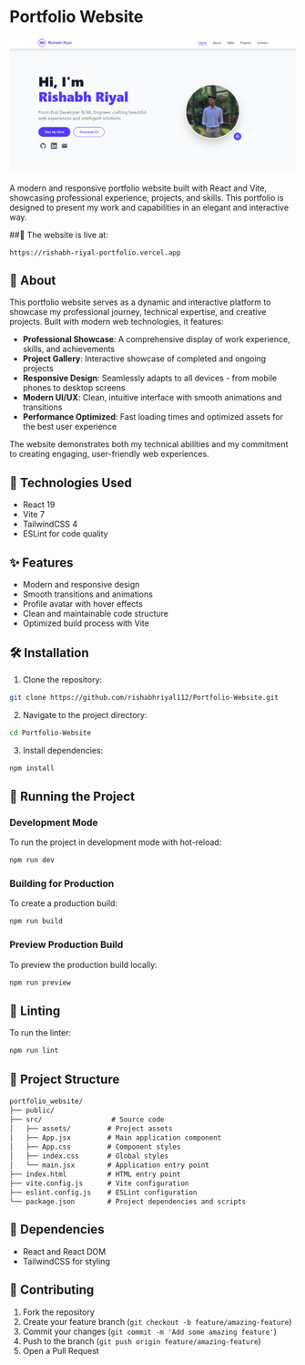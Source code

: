 # Portfolio Website

![Portfolio Website Interface](./public/Interface.png)

A modern and responsive portfolio website built with React and Vite, showcasing professional experience, projects, and skills. This portfolio is designed to present my work and capabilities in an elegant and interactive way.

##🚀 The website is live at:

 ``` 
 https://rishabh-riyal-portfolio.vercel.app
```


## 📌 About

This portfolio website serves as a dynamic and interactive platform to showcase my professional journey, technical expertise, and creative projects. Built with modern web technologies, it features:

- **Professional Showcase**: A comprehensive display of work experience, skills, and achievements
- **Project Gallery**: Interactive showcase of completed and ongoing projects
- **Responsive Design**: Seamlessly adapts to all devices - from mobile phones to desktop screens
- **Modern UI/UX**: Clean, intuitive interface with smooth animations and transitions
- **Performance Optimized**: Fast loading times and optimized assets for the best user experience

The website demonstrates both my technical abilities and my commitment to creating engaging, user-friendly web experiences.

## 🚀 Technologies Used

- React 19
- Vite 7
- TailwindCSS 4
- ESLint for code quality

## ✨ Features

- Modern and responsive design
- Smooth transitions and animations
- Profile avatar with hover effects
- Clean and maintainable code structure
- Optimized build process with Vite

## 🛠️ Installation

1. Clone the repository:
```bash
git clone https://github.com/rishabhriyal112/Portfolio-Website.git
```

2. Navigate to the project directory:
```bash
cd Portfolio-Website
```

3. Install dependencies:
```bash
npm install
```

## 🚦 Running the Project

### Development Mode
To run the project in development mode with hot-reload:
```bash
npm run dev
```

### Building for Production
To create a production build:
```bash
npm run build
```

### Preview Production Build
To preview the production build locally:
```bash
npm run preview
```

## 🧪 Linting
To run the linter:
```bash
npm run lint
```

## 📁 Project Structure

```
portfolio_website/
├── public/             
├── src/                 # Source code
│   ├── assets/         # Project assets
│   ├── App.jsx         # Main application component
│   ├── App.css         # Component styles
│   ├── index.css       # Global styles
│   └── main.jsx        # Application entry point
├── index.html          # HTML entry point
├── vite.config.js      # Vite configuration
├── eslint.config.js    # ESLint configuration
└── package.json        # Project dependencies and scripts
```

## 🔧 Dependencies
- React and React DOM
- TailwindCSS for styling

## 🤝 Contributing

1. Fork the repository
2. Create your feature branch (`git checkout -b feature/amazing-feature`)
3. Commit your changes (`git commit -m 'Add some amazing feature'`)
4. Push to the branch (`git push origin feature/amazing-feature`)
5. Open a Pull Request

